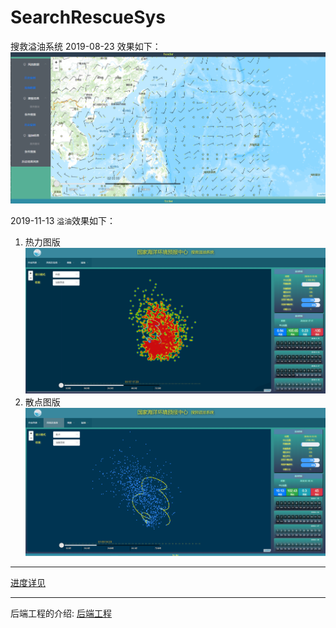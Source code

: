 # SearchRescueSys
搜救溢油系统 
2019-08-23 效果如下：
![avatar](document\99img\TIM截图20190823171223.png)

2019-11-13 `溢油`效果如下：
1. 热力图版
![avatar](document\99img\TIM截图20191113153654.png)  
2. 散点图版
![avatar](document\99img\TIM截图20191113153557.png)  

---
[进度详见](./SCHEDULE.MD)

---
后端工程的介绍:
[后端工程](./background/README.md)